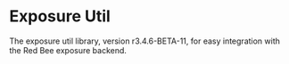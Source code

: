# Exposure Util

The exposure util library, version r3.4.6-BETA-11, for easy integration with the Red Bee exposure backend.